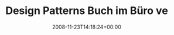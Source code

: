 ---
retweeted: false
source: <a href="http://twitter.com" rel="nofollow">Twitter Web Client</a>
entities:
  hashtags:
  - text: mist
    indices:
    - '40'
    - '45'
  symbols: []
  user_mentions: []
  urls: []
display_text_range:
- '0'
- '45'
favorite_count: '0'
id_str: '1019419586'
truncated: false
retweet_count: '0'
id: '1019419586'
created_at: Sun Nov 23 14:18:24 +0000 2008
favorited: false
full_text: 'Design Patterns Buch im Büro vergessen. #mist'
lang: de
tags:
- mist
- pesos:twitter
date: '2008-11-23T14:18:24+00:00'
src: https://twitter.com/bascht/status/1019419586
original_url: https://twitter.com/bascht/status/1019419586
type: twitter_tweet
text: 'Design Patterns Buch im Büro vergessen. #mist'
title: Design Patterns Buch im Büro ve

---
